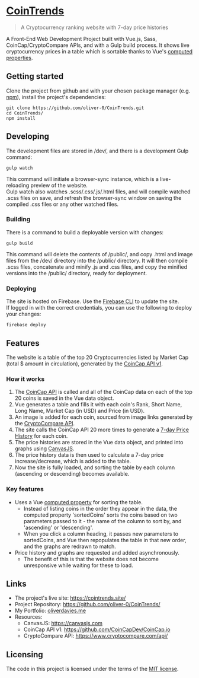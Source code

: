 # [CoinTrends](https://cointrends.site "cointrends.site")
> A Cryptocurrency ranking website with 7-day price histories

A Front-End Web Development Project built with Vue.js, Sass, CoinCap/CryptoCompare APIs, and with 
a Gulp build process. It shows live cryptocurrency prices in a table which is sortable thanks to Vue's 
[computed properties](#key-features "Key Features").

## Getting started

Clone the project from github and with your chosen package manager 
(e.g. [npm](https://docs.npmjs.com/ "npm Documentation")), install the project's dependencies:

```shell
git clone https://github.com/oliver-0/CoinTrends.git
cd CoinTrends/
npm install
``` 

## Developing

The development files are stored in /dev/, and there is a development Gulp command:

```shell
gulp watch
```

This command will initiate a browser-sync instance, which is a live-reloading preview of the website.  
Gulp watch also watches .scss/.css/.js/.html files, and will compile watched .scss files on save, and refresh 
the browser-sync window on saving the compiled .css files or any other watched files.

### Building

There is a command to build a deployable version with changes:

```shell
gulp build
```

This command will delete the contents of /public/, and copy .html and image files from the /dev/ directory 
into the /public/ directory. It will then compile .scss files, concatenate and minify .js and .css files, 
and copy the minified versions into the /public/ directory, ready for deployment.

### Deploying

The site is hosted on Firebase.
Use the [Firebase CLI](https://firebase.google.com/docs/cli/ "Firebase CLI Reference") to update the site.  
If logged in with the correct credentials, you can use the following to deploy your changes:

```shell
firebase deploy
```

## Features

The website is a table of the top 20 Cryptocurrencies listed by Market Cap (total $ amount in circulation), 
generated by the [CoinCap API v1](https://github.com/CoinCapDev/CoinCap.io "CoinCap API v1 - GitHub"). 

### How it works
1. The [CoinCap API](https://github.com/CoinCapDev/CoinCap.io "CoinCap API v1 - GitHub") is called and all of the 
CoinCap data on each of the top 20 coins is saved in the Vue data object.
2. Vue generates a table and fills it with each coin's Rank, Short Name, Long Name, Market Cap (in USD) and Price 
(in USD). 
3. An image is added for each coin, sourced from image links generated by the 
[CryptoCompare API](https://www.cryptocompare.com/api/ "CryptoCompare API docs"). 
4. The site calls the CoinCap API 20 more times to generate a 
[7-day Price History](https://github.com/CoinCapDev/CoinCap.io#history7daycoin "CoinCap API - history 7day") 
for each coin. 
5. The price histories are stored in the Vue data object, and printed into graphs using 
[CanvasJS](https://canvasjs.com/ "Beautiful HTML5 JavaScript Charts | CanvasJS.com"). 
6. The price history data is then used to calculate a 7-day price increase/decrease, which is added to the table. 
7. Now the site is fully loaded, and sorting the table by each column (ascending or descending) becomes available.

### Key features
* Uses a Vue [computed property](https://vuejs.org/v2/guide/computed.html "Computed Properties and Watchers | Vue.js") 
for sorting the table.
  * Instead of listing coins in the order they appear in the data, the computed property 'sortedCoins' 
  sorts the coins based on two parameters passed to it - the name of the column to sort by, and 'ascending' or
  'descending'.
  * When you click a column heading, it passes new parameters to sortedCoins, and Vue then repopulates the table in that 
  new order, and the graphs are redrawn to match.
* Price history and graphs are requested and added asynchronously.
  * The benefit of this is that the website does not become unresponsive while waiting for these to load.
   

## Links

- The project's live site: https://cointrends.site/
- Project Repository: https://github.com/oliver-0/CoinTrends/
- My Portfolio: [oliverdavies.me](https://oliverdavies.me)
- Resources: 
  - CanvasJS: https://canvasjs.com
  - CoinCap API v1: https://github.com/CoinCapDev/CoinCap.io
  - CryptoCompare API: https://www.cryptocompare.com/api/


## Licensing

The code in this project is licensed under the terms of the [MIT license](https://github.com/oliver-0/CoinTrends/blob/master/LICENSE).
